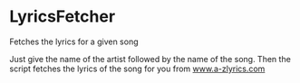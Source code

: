 # LyricsFetcher
Fetches the lyrics for a given song

Just give the name of the artist followed by the name of the song.
Then the script fetches the lyrics of the song for you from www.a-zlyrics.com

